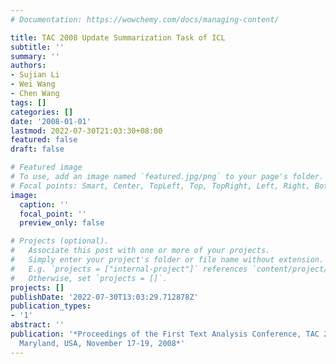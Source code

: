 ```yaml
---
# Documentation: https://wowchemy.com/docs/managing-content/

title: TAC 2008 Update Summarization Task of ICL
subtitle: ''
summary: ''
authors:
- Sujian Li
- Wei Wang
- Chen Wang
tags: []
categories: []
date: '2008-01-01'
lastmod: 2022-07-30T21:03:30+08:00
featured: false
draft: false

# Featured image
# To use, add an image named `featured.jpg/png` to your page's folder.
# Focal points: Smart, Center, TopLeft, Top, TopRight, Left, Right, BottomLeft, Bottom, BottomRight.
image:
  caption: ''
  focal_point: ''
  preview_only: false

# Projects (optional).
#   Associate this post with one or more of your projects.
#   Simply enter your project's folder or file name without extension.
#   E.g. `projects = ["internal-project"]` references `content/project/deep-learning/index.md`.
#   Otherwise, set `projects = []`.
projects: []
publishDate: '2022-07-30T13:03:29.712878Z'
publication_types:
- '1'
abstract: ''
publication: '*Proceedings of the First Text Analysis Conference, TAC 2008, Gaithersburg,
  Maryland, USA, November 17-19, 2008*'
---
```

